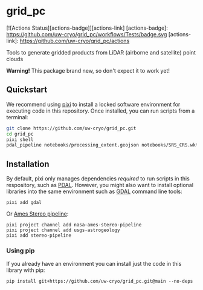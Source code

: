 # grid_pc

[![Actions Status][actions-badge]][actions-link]
[actions-badge]:            https://github.com/uw-cryo/grid_pc/workflows/Tests/badge.svg
[actions-link]:             https://github.com/uw-cryo/grid_pc/actions

Tools to generate gridded products from LiDAR (airborne and satellite) point clouds

**Warning!** This package brand new, so don't expect it to work yet!

## Quickstart

We recommend using [pixi](https://pixi.sh/latest/) to install a locked software environment for executing code in this repository. Once installed, you can run scripts from a terminal:

```bash
git clone https://github.com/uw-cryo/grid_pc.git
cd grid_pc
pixi shell
pdal_pipeline notebooks/processing_extent.geojson notebooks/SRS_CRS.wkt notebooks/UTM_13N_WGS84_G2139_3D.wkt /tmp/dem
```

## Installation

By default, pixi only manages dependencies *required* to run scripts in this respository, such as [PDAL](https://pdal.io). However, you might also want to install optional libraries into the same environment such as [GDAL](https://github.com/OSGeo/gdal) command line tools:

```
pixi add gdal
```

Or [Ames Stereo pipeline](https://stereopipeline.readthedocs.io/en/latest/installation.html#conda-intro):
```
pixi project channel add nasa-ames-stereo-pipeline
pixi project channel add usgs-astrogeology
pixi add stereo-pipeline
```

### Using pip

If you already have an environment you can install just the code in this library with pip:

```
pip install git+https://github.com/uw-cryo/grid_pc.git@main --no-deps
```
